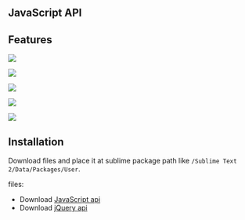 ## JavaScript API

## Features

![](https://raw.github.com/Pleasurazy/Sublime-JavsScript-API-Completions/master/README/demo1.jpg)

![](https://raw.github.com/Pleasurazy/Sublime-JavsScript-API-Completions/master/README/demo2.jpg)

![](https://raw.github.com/Pleasurazy/Sublime-JavsScript-API-Completions/master/README/demo3.jpg)

![](https://raw.github.com/Pleasurazy/Sublime-JavsScript-API-Completions/master/README/demo4.jpg)

![](https://raw.github.com/Pleasurazy/Sublime-JavsScript-API-Completions/master/README/demo5.jpg)

## Installation

Download files and place it at sublime package path like `/Sublime Text 2/Data/Packages/User`.

files:
* Download [JavaScript api]
* Download [jQuery api]

[JavaScript api]: https://github.com/Pleasurazy/Sublime-JavsScript-API-Completions/blob/master/sublime-completions/JavaScript.sublime-completions
[jQuery api]: https://github.com/Pleasurazy/Sublime-JavsScript-API-Completions/blob/master/sublime-completions/jQueryAPI.sublime-completions

